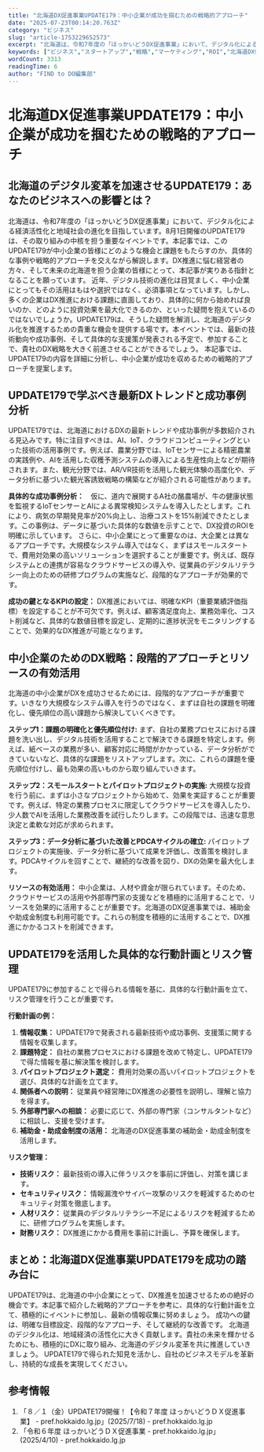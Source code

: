 ```yaml
---
title: "北海道DX促進事業UPDATE179：中小企業が成功を掴むための戦略的アプローチ"
date: "2025-07-23T00:14:20.763Z"
category: "ビジネス"
slug: "article-1753229652573"
excerpt: "北海道は、令和7年度の「ほっかいどうDX促進事業」において、デジタル化による経済活性化と地域社会の進化を目指しています。8月1日開催のUPDATE179は、その取り組みの中核を担う重要なイベントです。本記事では、このUPDATE179が中小企業の皆様にどのような機会と課題をもたらすのか、具体的な事例..."
keywords: ["ビジネス","スタートアップ","戦略","マーケティング","ROI","北海道DX促進事業UPDATE179：中小企業が成功を掴むための戦略的アプローチ"]
wordCount: 3313
readingTime: 6
author: "FIND to DO編集部"
---
```


# 北海道DX促進事業UPDATE179：中小企業が成功を掴むための戦略的アプローチ

## 北海道のデジタル変革を加速させるUPDATE179：あなたのビジネスへの影響とは？

北海道は、令和7年度の「ほっかいどうDX促進事業」において、デジタル化による経済活性化と地域社会の進化を目指しています。8月1日開催のUPDATE179は、その取り組みの中核を担う重要なイベントです。本記事では、このUPDATE179が中小企業の皆様にどのような機会と課題をもたらすのか、具体的な事例や戦略的アプローチを交えながら解説します。DX推進に悩む経営者の方々、そして未来の北海道を担う企業の皆様にとって、本記事が実りある指針となることを願っています。  近年、デジタル技術の進化は目覚ましく、中小企業にとってもその活用はもはや選択ではなく、必須事項となっています。しかし、多くの企業はDX推進における課題に直面しており、具体的に何から始めれば良いのか、どのように投資効果を最大化できるのか、といった疑問を抱えているのではないでしょうか。UPDATE179は、そうした疑問を解消し、北海道のデジタル化を推進するための貴重な機会を提供する場です。本イベントでは、最新の技術動向や成功事例、そして具体的な支援策が発表される予定で、参加することで、貴社のDX戦略を大きく前進させることができるでしょう。  本記事では、UPDATE179の内容を詳細に分析し、中小企業が成功を収めるための戦略的アプローチを提案します。


## UPDATE179で学ぶべき最新DXトレンドと成功事例分析

UPDATE179では、北海道におけるDXの最新トレンドや成功事例が多数紹介される見込みです。特に注目すべきは、AI、IoT、クラウドコンピューティングといった技術の活用事例です。例えば、農業分野では、IoTセンサーによる精密農業の実践例や、AIを活用した収穫予測システムの導入による生産性向上などが期待されます。また、観光分野では、AR/VR技術を活用した観光体験の高度化や、データ分析に基づいた観光客誘致戦略の構築などが紹介される可能性があります。

**具体的な成功事例分析：**　仮に、道内で展開するA社の酪農場が、牛の健康状態を監視するIoTセンサーとAIによる異常検知システムを導入したとします。これにより、病気の早期発見率が20%向上し、治療コストを15%削減できたとします。この事例は、データに基づいた具体的な数値を示すことで、DX投資のROIを明確に示しています。  さらに、中小企業にとって重要なのは、大企業とは異なるアプローチです。大規模なシステム導入ではなく、まずはスモールスタートで、費用対効果の高いソリューションを選択することが重要です。例えば、既存システムとの連携が容易なクラウドサービスの導入や、従業員のデジタルリテラシー向上のための研修プログラムの実施など、段階的なアプローチが効果的です。

**成功の鍵となるKPIの設定：** DX推進においては、明確なKPI（重要業績評価指標）を設定することが不可欠です。例えば、顧客満足度向上、業務効率化、コスト削減など、具体的な数値目標を設定し、定期的に進捗状況をモニタリングすることで、効果的なDX推進が可能となります。


## 中小企業のためのDX戦略：段階的アプローチとリソースの有効活用

北海道の中小企業がDXを成功させるためには、段階的なアプローチが重要です。いきなり大規模なシステム導入を行うのではなく、まずは自社の課題を明確化し、優先順位の高い課題から解決していくべきです。

**ステップ1：課題の明確化と優先順位付け:**  まず、自社の業務プロセスにおける課題を洗い出し、デジタル技術を活用することで解決できる課題を特定します。例えば、紙ベースの業務が多い、顧客対応に時間がかかっている、データ分析ができていないなど、具体的な課題をリストアップします。次に、これらの課題を優先順位付けし、最も効果の高いものから取り組んでいきます。

**ステップ2：スモールスタートとパイロットプロジェクトの実施:**  大規模な投資を行う前に、まずは小さなプロジェクトから始めて、効果を実証することが重要です。例えば、特定の業務プロセスに限定してクラウドサービスを導入したり、少人数でAIを活用した業務改善を試行したりします。この段階では、迅速な意思決定と柔軟な対応が求められます。

**ステップ3：データ分析に基づいた改善とPDCAサイクルの確立:**  パイロットプロジェクトの実施後、データ分析に基づいて成果を評価し、改善策を検討します。PDCAサイクルを回すことで、継続的な改善を図り、DXの効果を最大化します。

**リソースの有効活用：**  中小企業は、人材や資金が限られています。そのため、クラウドサービスの活用や外部専門家の支援などを積極的に活用することで、リソースを効果的に活用することが重要です。北海道のDX促進事業では、補助金や助成金制度も利用可能です。これらの制度を積極的に活用することで、DX推進にかかるコストを削減できます。


## UPDATE179を活用した具体的な行動計画とリスク管理

UPDATE179に参加することで得られる情報を基に、具体的な行動計画を立て、リスク管理を行うことが重要です。

**行動計画の例：**

1. **情報収集：** UPDATE179で発表される最新技術や成功事例、支援策に関する情報を収集します。
2. **課題特定：** 自社の業務プロセスにおける課題を改めて特定し、UPDATE179で得た情報を基に解決策を検討します。
3. **パイロットプロジェクト選定：** 費用対効果の高いパイロットプロジェクトを選び、具体的な計画を立てます。
4. **関係者への説明：** 従業員や経営陣にDX推進の必要性を説明し、理解と協力を得ます。
5. **外部専門家への相談：** 必要に応じて、外部の専門家（コンサルタントなど）に相談し、支援を受けます。
6. **補助金・助成金制度の活用：** 北海道のDX促進事業の補助金・助成金制度を活用します。

**リスク管理：**

* **技術リスク：** 最新技術の導入に伴うリスクを事前に評価し、対策を講じます。
* **セキュリティリスク：** 情報漏洩やサイバー攻撃のリスクを軽減するためのセキュリティ対策を徹底します。
* **人材リスク：** 従業員のデジタルリテラシー不足によるリスクを軽減するために、研修プログラムを実施します。
* **財務リスク：** DX推進にかかる費用を事前に計画し、予算を確保します。


## まとめ：北海道DX促進事業UPDATE179を成功の踏み台に

UPDATE179は、北海道の中小企業にとって、DX推進を加速させるための絶好の機会です。本記事で紹介した戦略的アプローチを参考に、具体的な行動計画を立て、積極的にイベントに参加し、最新の情報収集に努めましょう。  成功への鍵は、明確な目標設定、段階的なアプローチ、そして継続的な改善です。  北海道のデジタル化は、地域経済の活性化に大きく貢献します。貴社の未来を輝かせるためにも、積極的にDXに取り組み、北海道のデジタル変革を共に推進していきましょう。  UPDATE179で得られた知見を活かし、自社のビジネスモデルを革新し、持続的な成長を実現してください。


## 参考情報

1. 「８／１（金）UPDATE179開催！【令和７年度 ほっかいどうＤＸ促進事業】 - pref.hokkaido.lg.jp」(2025/7/18) - pref.hokkaido.lg.jp
2. 「令和６年度 ほっかいどうＤＸ促進事業 - pref.hokkaido.lg.jp」(2025/4/10) - pref.hokkaido.lg.jp
